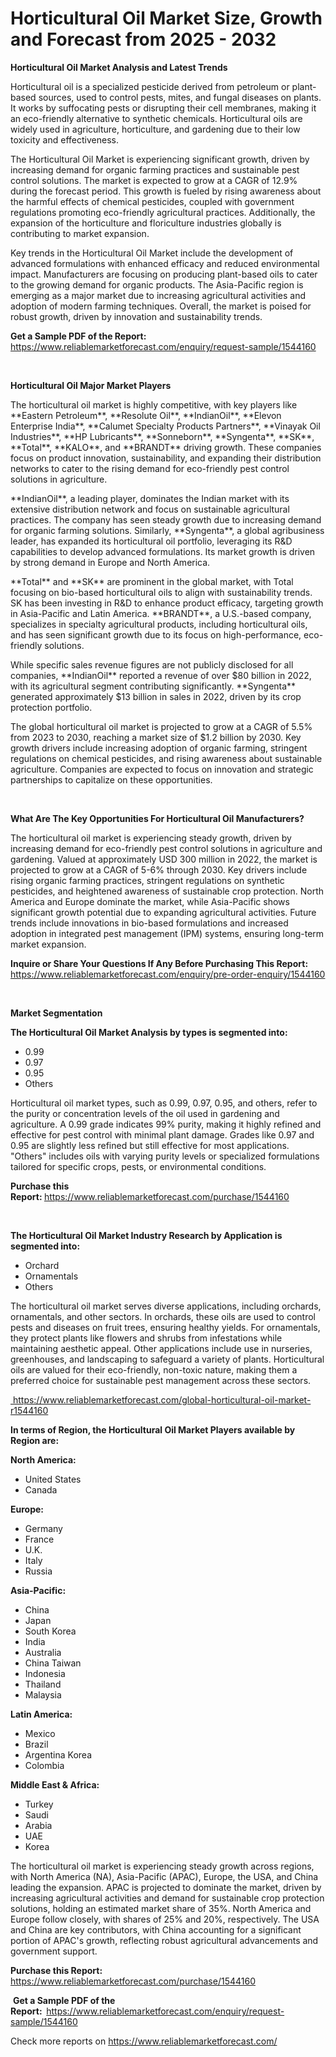 <p><h1>Horticultural Oil Market Size, Growth and Forecast from 2025 - 2032</h1></p><p><strong>Horticultural Oil Market Analysis and Latest Trends</strong></p>
<p><p>Horticultural oil is a specialized pesticide derived from petroleum or plant-based sources, used to control pests, mites, and fungal diseases on plants. It works by suffocating pests or disrupting their cell membranes, making it an eco-friendly alternative to synthetic chemicals. Horticultural oils are widely used in agriculture, horticulture, and gardening due to their low toxicity and effectiveness.</p><p>The Horticultural Oil Market is experiencing significant growth, driven by increasing demand for organic farming practices and sustainable pest control solutions. The market is expected to grow at a CAGR of 12.9% during the forecast period. This growth is fueled by rising awareness about the harmful effects of chemical pesticides, coupled with government regulations promoting eco-friendly agricultural practices. Additionally, the expansion of the horticulture and floriculture industries globally is contributing to market expansion.</p><p>Key trends in the Horticultural Oil Market include the development of advanced formulations with enhanced efficacy and reduced environmental impact. Manufacturers are focusing on producing plant-based oils to cater to the growing demand for organic products. The Asia-Pacific region is emerging as a major market due to increasing agricultural activities and adoption of modern farming techniques. Overall, the market is poised for robust growth, driven by innovation and sustainability trends.</p></p>
<p><strong>Get a Sample PDF of the Report:&nbsp;</strong> <a href="https://www.reliablemarketforecast.com/enquiry/request-sample/1544160?utm_campaign=1080&utm_medium=2&utm_source=Github&utm_content=ia&utm_term=26012025&utm_id=horticultural-oil">https://www.reliablemarketforecast.com/enquiry/request-sample/1544160</a></p>
<p>&nbsp;</p>
<p><strong>Horticultural Oil Major Market Players</strong></p>
<p><p>The horticultural oil market is highly competitive, with key players like **Eastern Petroleum**, **Resolute Oil**, **IndianOil**, **Elevon Enterprise India**, **Calumet Specialty Products Partners**, **Vinayak Oil Industries**, **HP Lubricants**, **Sonneborn**, **Syngenta**, **SK**, **Total**, **KALO**, and **BRANDT** driving growth. These companies focus on product innovation, sustainability, and expanding their distribution networks to cater to the rising demand for eco-friendly pest control solutions in agriculture.</p><p>**IndianOil**, a leading player, dominates the Indian market with its extensive distribution network and focus on sustainable agricultural practices. The company has seen steady growth due to increasing demand for organic farming solutions. Similarly, **Syngenta**, a global agribusiness leader, has expanded its horticultural oil portfolio, leveraging its R&D capabilities to develop advanced formulations. Its market growth is driven by strong demand in Europe and North America.</p><p>**Total** and **SK** are prominent in the global market, with Total focusing on bio-based horticultural oils to align with sustainability trends. SK has been investing in R&D to enhance product efficacy, targeting growth in Asia-Pacific and Latin America. **BRANDT**, a U.S.-based company, specializes in specialty agricultural products, including horticultural oils, and has seen significant growth due to its focus on high-performance, eco-friendly solutions.</p><p>While specific sales revenue figures are not publicly disclosed for all companies, **IndianOil** reported a revenue of over $80 billion in 2022, with its agricultural segment contributing significantly. **Syngenta** generated approximately $13 billion in sales in 2022, driven by its crop protection portfolio.</p><p>The global horticultural oil market is projected to grow at a CAGR of 5.5% from 2023 to 2030, reaching a market size of $1.2 billion by 2030. Key growth drivers include increasing adoption of organic farming, stringent regulations on chemical pesticides, and rising awareness about sustainable agriculture. Companies are expected to focus on innovation and strategic partnerships to capitalize on these opportunities.</p></p>
<p>&nbsp;</p>
<p><strong>What Are The Key Opportunities For Horticultural Oil Manufacturers?</strong></p>
<p><p>The horticultural oil market is experiencing steady growth, driven by increasing demand for eco-friendly pest control solutions in agriculture and gardening. Valued at approximately USD 300 million in 2022, the market is projected to grow at a CAGR of 5-6% through 2030. Key drivers include rising organic farming practices, stringent regulations on synthetic pesticides, and heightened awareness of sustainable crop protection. North America and Europe dominate the market, while Asia-Pacific shows significant growth potential due to expanding agricultural activities. Future trends include innovations in bio-based formulations and increased adoption in integrated pest management (IPM) systems, ensuring long-term market expansion.</p></p>
<p><strong>Inquire or Share Your Questions If Any Before Purchasing This Report:</strong> <a href="https://www.reliablemarketforecast.com/enquiry/pre-order-enquiry/1544160?utm_campaign=1080&utm_medium=2&utm_source=Github&utm_content=ia&utm_term=26012025&utm_id=horticultural-oil">https://www.reliablemarketforecast.com/enquiry/pre-order-enquiry/1544160</a></p>
<p>&nbsp;</p>
<p><strong>Market Segmentation</strong></p>
<p><strong>The Horticultural Oil Market Analysis by types is segmented into:</strong></p>
<p><ul><li>0.99</li><li>0.97</li><li>0.95</li><li>Others</li></ul></p>
<p><p>Horticultural oil market types, such as 0.99, 0.97, 0.95, and others, refer to the purity or concentration levels of the oil used in gardening and agriculture. A 0.99 grade indicates 99% purity, making it highly refined and effective for pest control with minimal plant damage. Grades like 0.97 and 0.95 are slightly less refined but still effective for most applications. "Others" includes oils with varying purity levels or specialized formulations tailored for specific crops, pests, or environmental conditions.</p></p>
<p><strong>Purchase this Report:&nbsp;</strong><a href="https://www.reliablemarketforecast.com/purchase/1544160?utm_campaign=1080&utm_medium=2&utm_source=Github&utm_content=ia&utm_term=26012025&utm_id=horticultural-oil">https://www.reliablemarketforecast.com/purchase/1544160</a></p>
<p>&nbsp;</p>
<p><strong>The Horticultural Oil Market Industry Research by Application is segmented into:</strong></p>
<p><ul><li>Orchard</li><li>Ornamentals</li><li>Others</li></ul></p>
<p><p>The horticultural oil market serves diverse applications, including orchards, ornamentals, and other sectors. In orchards, these oils are used to control pests and diseases on fruit trees, ensuring healthy yields. For ornamentals, they protect plants like flowers and shrubs from infestations while maintaining aesthetic appeal. Other applications include use in nurseries, greenhouses, and landscaping to safeguard a variety of plants. Horticultural oils are valued for their eco-friendly, non-toxic nature, making them a preferred choice for sustainable pest management across these sectors.</p></p>
<p><a href="https://www.reliablemarketforecast.com/global-horticultural-oil-market-r1544160?utm_campaign=1080&utm_medium=2&utm_source=Github&utm_content=ia&utm_term=26012025&utm_id=horticultural-oil">&nbsp;https://www.reliablemarketforecast.com/global-horticultural-oil-market-r1544160</a></p>
<p><strong>In terms of Region, the Horticultural Oil Market Players available by Region are:</strong></p>
<p>
    <p> <strong> North America: </strong>
        <ul>
            <li>United States</li>
            <li>Canada</li>
        </ul>
        </p> 
    <p> <strong> Europe: </strong>
        <ul>
            <li>Germany</li>
            <li>France</li>
            <li>U.K.</li>
            <li>Italy</li>
            <li>Russia</li>
        </ul>
        </p> 
    <p> <strong> Asia-Pacific: </strong>
        <ul>
            <li>China</li>
            <li>Japan</li>
            <li>South Korea</li>
            <li>India</li>
            <li>Australia</li>
            <li>China Taiwan</li>
            <li>Indonesia</li>
            <li>Thailand</li>
            <li>Malaysia</li>
        </ul>
        </p> 
    <p> <strong> Latin America: </strong>
        <ul>
            <li>Mexico</li>
            <li>Brazil</li>
            <li>Argentina Korea</li>
            <li>Colombia</li>
        </ul>
        </p> 
    <p> <strong> Middle East & Africa: </strong>
        <ul>
            <li>Turkey</li>
            <li>Saudi</li>
            <li>Arabia</li>
            <li>UAE</li>
            <li>Korea</li>
        </ul>
    </p>
    </p>
<p><p>The horticultural oil market is experiencing steady growth across regions, with North America (NA), Asia-Pacific (APAC), Europe, the USA, and China leading the expansion. APAC is projected to dominate the market, driven by increasing agricultural activities and demand for sustainable crop protection solutions, holding an estimated market share of 35%. North America and Europe follow closely, with shares of 25% and 20%, respectively. The USA and China are key contributors, with China accounting for a significant portion of APAC's growth, reflecting robust agricultural advancements and government support.</p></p>
<p><strong>Purchase this Report: </strong><a href="https://www.reliablemarketforecast.com/purchase/1544160?utm_campaign=1080&utm_medium=2&utm_source=Github&utm_content=ia&utm_term=26012025&utm_id=horticultural-oil">https://www.reliablemarketforecast.com/purchase/1544160</a></p>
<p>&nbsp;<strong>Get a Sample PDF of the Report:&nbsp;&nbsp;</strong><a href="https://www.reliablemarketforecast.com/enquiry/request-sample/1544160?utm_campaign=1080&utm_medium=2&utm_source=Github&utm_content=ia&utm_term=26012025&utm_id=horticultural-oil">https://www.reliablemarketforecast.com/enquiry/request-sample/1544160</a></p>
<p><strong></strong></p>
<p>Check more reports on <a href="https://www.reliablemarketforecast.com/?utm_campaign=1080&utm_medium=2&utm_source=Github&utm_content=ia&utm_term=26012025&utm_id=horticultural-oil">https://www.reliablemarketforecast.com/</a></p>